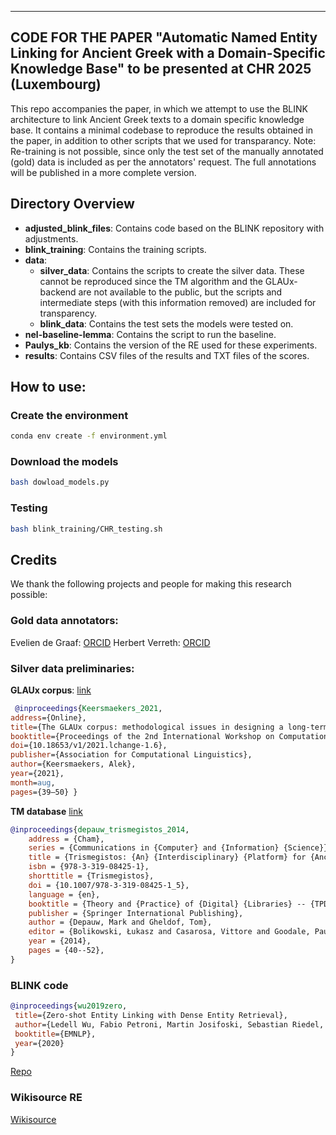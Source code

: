 ----
CODE FOR THE PAPER "Automatic Named Entity Linking for Ancient Greek with a Domain-Specific Knowledge Base" to be presented at CHR 2025 (Luxembourg)
----
This repo accompanies the paper, in which we attempt to use the BLINK architecture to link Ancient Greek texts to a domain specific knowledge base. It contains a minimal codebase to reproduce the results obtained in the paper, in addition to other scripts that we used for transparancy. 
Note: Re-training is not possible, since only the test set of the manually annotated (gold) data is included as per the annotators' request. The full annotations will be published in a more complete version.


## Directory Overview
- **adjusted_blink_files**: Contains code based on the BLINK repository with adjustments.
- **blink_training**: Contains the training scripts.
- **data**:
  - **silver_data**: Contains the scripts to create the silver data. These cannot be reproduced since the TM algorithm and the GLAUx-backend are not available to the public, but the scripts and intermediate steps (with this information removed) are included for transparency.
  - **blink_data**: Contains the test sets the models were tested on.
- **nel-baseline-lemma**: Contains the script to run the baseline.
- **Paulys_kb**: Contains the version of the RE used for these experiments.
- **results**: Contains CSV files of the results and TXT files of the scores.


## How to use:
### Create the environment
```bash
conda env create -f environment.yml
```

### Download the models
```bash
bash dowload_models.py
```

### Testing
```bash
bash blink_training/CHR_testing.sh
```

## Credits
We thank the following projects and people for making this research possible:

### Gold data annotators:
Evelien de Graaf: [ORCID](https://orcid.org/0009-0006-8650-1595)
Herbert Verreth: [ORCID](https://orcid.org/0000-0002-3538-8290)

### Silver data preliminaries:
**GLAUx corpus**: [link](https://glaux.be/)

```bibtex
 @inproceedings{Keersmaekers_2021, 
address={Online}, 
title={The GLAUx corpus: methodological issues in designing a long-term, diverse, multi-layered corpus of Ancient Greek}, 
booktitle={Proceedings of the 2nd International Workshop on Computational Approaches to Historical Language Change 2021},
doi={10.18653/v1/2021.lchange-1.6},
publisher={Association for Computational Linguistics}, 
author={Keersmaekers, Alek}, 
year={2021}, 
month=aug, 
pages={39–50} }
```

**TM database** [link](https://www.trismegistos.org/)

```bibtex
@inproceedings{depauw_trismegistos_2014,
	address = {Cham},
	series = {Communications in {Computer} and {Information} {Science}},
	title = {Trismegistos: {An} {Interdisciplinary} {Platform} for {Ancient} {World} {Texts} and {Related} {Information}},
	isbn = {978-3-319-08425-1},
	shorttitle = {Trismegistos},
	doi = {10.1007/978-3-319-08425-1_5},
	language = {en},
	booktitle = {Theory and {Practice} of {Digital} {Libraries} -- {TPDL} 2013 {Selected} {Workshops}},
	publisher = {Springer International Publishing},
	author = {Depauw, Mark and Gheldof, Tom},
	editor = {Bolikowski, Łukasz and Casarosa, Vittore and Goodale, Paula and Houssos, Nikos and Manghi, Paolo and Schirrwagen, Jochen},
	year = {2014},
	pages = {40--52},
}
```

### BLINK code
```bibtex
@inproceedings{wu2019zero,
 title={Zero-shot Entity Linking with Dense Entity Retrieval},
 author={Ledell Wu, Fabio Petroni, Martin Josifoski, Sebastian Riedel, Luke Zettlemoyer},
 booktitle={EMNLP},
 year={2020}
}
```
[Repo](https://github.com/facebookresearch/BLINK.git)

### Wikisource RE
[Wikisource](https://de.wikisource.org/wiki/Paulys_Realencyclop%C3%A4die_der_classischen_Altertumswissenschaft)
